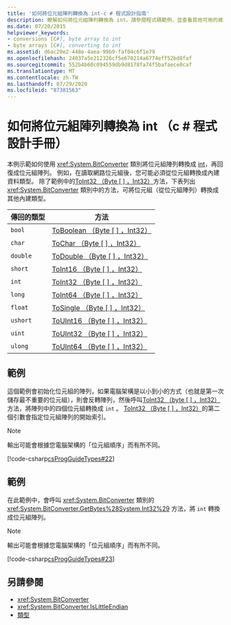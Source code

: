 ```yaml
---
title: '如何將位元組陣列轉換為 int-c # 程式設計指南'
description: 瞭解如何將位元組陣列轉換為 int。請參閱程式碼範例，並查看其他可用的資源。
ms.date: 07/20/2015
helpviewer_keywords:
- conversions [C#], byte array to int
- byte arrays [C#], converting to int
ms.assetid: d6ac20e2-448e-4aea-99b9-faf04c6f1e79
ms.openlocfilehash: 24037a5e212326cf5e670214a6774eff52bd8faf
ms.sourcegitcommit: 552b4b60c094559db9d8178fa74f5bafaece0caf
ms.translationtype: MT
ms.contentlocale: zh-TW
ms.lasthandoff: 07/29/2020
ms.locfileid: "87381563"
---
```

# <a name="how-to-convert-a-byte-array-to-an-int-c-programming-guide"></a>如何將位元組陣列轉換為 int （c # 程式設計手冊）

本例示範如何使用 <xref:System.BitConverter> 類別將位元組陣列轉換成 [int](../../language-reference/builtin-types/integral-numeric-types.md)，再回復成位元組陣列。 例如，在讀取網路位元組後，您可能必須從位元組轉換成內建資料類型。 除了範例中的[ToInt32 （Byte \[ \] ，Int32）](xref:System.BitConverter.ToInt32(System.Byte[],System.Int32))方法，下表列出 <xref:System.BitConverter> 類別中的方法，可將位元組（從位元組陣列）轉換成其他內建類型。

|傳回的類型|方法|
|-------------------|------------|
|`bool`|[ToBoolean （Byte \[ \] ，Int32）](xref:System.BitConverter.ToBoolean(System.Byte[],System.Int32))|
|`char`|[ToChar （Byte \[ \] ，Int32）](xref:System.BitConverter.ToChar(System.Byte[],System.Int32))|
|`double`|[ToDouble （Byte \[ \] ，Int32）](xref:System.BitConverter.ToDouble(System.Byte[],System.Int32))|
|`short`|[ToInt16 （Byte \[ \] ，Int32）](xref:System.BitConverter.ToInt16(System.Byte[],System.Int32))|
|`int`|[ToInt32 （Byte \[ \] ，Int32）](xref:System.BitConverter.ToInt32(System.Byte[],System.Int32))|
|`long`|[ToInt64 （Byte \[ \] ，Int32）](xref:System.BitConverter.ToInt64(System.Byte[],System.Int32))|
|`float`|[ToSingle （Byte \[ \] ，Int32）](xref:System.BitConverter.ToSingle(System.Byte[],System.Int32))|
|`ushort`|[ToUInt16 （Byte \[ \] ，Int32）](xref:System.BitConverter.ToUInt16(System.Byte[],System.Int32))|
|`uint`|[ToUInt32 （Byte \[ \] ，Int32）](xref:System.BitConverter.ToUInt32(System.Byte[],System.Int32))|
|`ulong`|[ToUInt64 （Byte \[ \] ，Int32）](xref:System.BitConverter.ToUInt64(System.Byte[],System.Int32))|

## <a name="example"></a>範例

這個範例會初始化位元組的陣列，如果電腦架構是以小到小的方式（也就是第一次儲存最不重要的位元組），則會反轉陣列，然後呼叫[ToInt32 （byte \[ \] ，Int32）](xref:System.BitConverter.ToInt32(System.Byte[],System.Int32))方法，將陣列中的四個位元組轉換成 `int` 。 [ToInt32 （Byte \[ \] ，Int32）](xref:System.BitConverter.ToInt32(System.Byte[],System.Int32))的第二個引數會指定位元組陣列的開始索引。

> [!NOTE]
> 輸出可能會根據您電腦架構的「位元組順序」而有所不同。

[!code-csharp[csProgGuideTypes#22](~/samples/snippets/csharp/VS_Snippets_VBCSharp/CsProgGuideTypes/CS/Class1.cs#22)]

## <a name="example"></a>範例

在此範例中，會呼叫 <xref:System.BitConverter> 類別的 <xref:System.BitConverter.GetBytes%28System.Int32%29> 方法，將 `int` 轉換成位元組陣列。

> [!NOTE]
> 輸出可能會根據您電腦架構的「位元組順序」而有所不同。

[!code-csharp[csProgGuideTypes#23](~/samples/snippets/csharp/VS_Snippets_VBCSharp/CsProgGuideTypes/CS/Class1.cs#23)]

## <a name="see-also"></a>另請參閱

- <xref:System.BitConverter>
- <xref:System.BitConverter.IsLittleEndian>
- [類型](./index.md)
